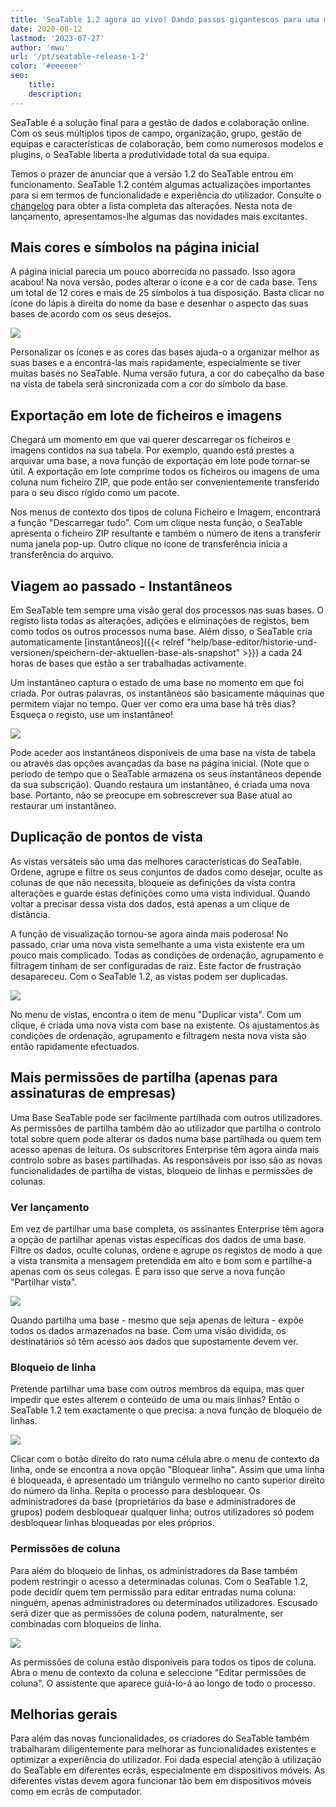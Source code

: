 ```yaml
---
title: 'SeaTable 1.2 agora ao vivo! Dando passos gigantescos para uma melhor gestão de dados - SeaTable'
date: 2020-08-12
lastmod: '2023-07-27'
author: 'mwu'
url: '/pt/seatable-release-1-2'
color: '#eeeeee'
seo:
    title:
    description:
---
```


SeaTable é a solução final para a gestão de dados e colaboração online. Com os seus múltiplos tipos de campo, organização, grupo, gestão de equipas e características de colaboração, bem como numerosos modelos e plugins, o SeaTable liberta a produtividade total da sua equipa.

Temos o prazer de anunciar que a versão 1.2 do SeaTable entrou em funcionamento. SeaTable 1.2 contém algumas actualizações importantes para si em termos de funcionalidade e experiência do utilizador. Consulte o [changelog](https://seatable.io/pt/docs/changelog/version-1-2/) para obter a lista completa das alterações. Nesta nota de lançamento, apresentamos-lhe algumas das novidades mais excitantes.

## Mais cores e símbolos na página inicial

A página inicial parecia um pouco aborrecida no passado. Isso agora acabou! Na nova versão, podes alterar o ícone e a cor de cada base. Tens um total de 12 cores e mais de 25 símbolos à tua disposição. Basta clicar no ícone do lápis à direita do nome da base e desenhar o aspecto das suas bases de acordo com os seus desejos.

![](baseColorAndIcon-711x501.jpg)

Personalizar os ícones e as cores das bases ajuda-o a organizar melhor as suas bases e a encontrá-las mais rapidamente, especialmente se tiver muitas bases no SeaTable. Numa versão futura, a cor do cabeçalho da base na vista de tabela será sincronizada com a cor do símbolo da base.

## Exportação em lote de ficheiros e imagens

Chegará um momento em que vai querer descarregar os ficheiros e imagens contidos na sua tabela. Por exemplo, quando está prestes a arquivar uma base, a nova função de exportação em lote pode tornar-se útil. A exportação em lote comprime todos os ficheiros ou imagens de uma coluna num ficheiro ZIP, que pode então ser convenientemente transferido para o seu disco rígido como um pacote.

Nos menus de contexto dos tipos de coluna Ficheiro e Imagem, encontrará a função "Descarregar tudo". Com um clique nesta função, o SeaTable apresenta o ficheiro ZIP resultante e também o número de itens a transferir numa janela pop-up. Outro clique no ícone de transferência inicia a transferência do arquivo.

## Viagem ao passado - Instantâneos

Em SeaTable tem sempre uma visão geral dos processos nas suas bases. O registo lista todas as alterações, adições e eliminações de registos, bem como todos os outros processos numa base. Além disso, o SeaTable cria automaticamente [instantâneos]({{< relref "help/base-editor/historie-und-versionen/speichern-der-aktuellen-base-als-snapshot" >}}) a cada 24 horas de bases que estão a ser trabalhadas activamente.

Um instantâneo captura o estado de uma base no momento em que foi criada. Por outras palavras, os instantâneos são basicamente máquinas que permitem viajar no tempo. Quer ver como era uma base há três dias? Esqueça o registo, use um instantâneo!

![](Snapshots.png)

Pode aceder aos instantâneos disponíveis de uma base na vista de tabela ou através das opções avançadas da base na página inicial. (Note que o período de tempo que o SeaTable armazena os seus instantâneos depende da sua subscrição). Quando restaura um instantâneo, é criada uma nova base. Portanto, não se preocupe em sobrescrever sua Base atual ao restaurar um instantâneo.

## Duplicação de pontos de vista

As vistas versáteis são uma das melhores características do SeaTable. Ordene, agrupe e filtre os seus conjuntos de dados como desejar, oculte as colunas de que não necessita, bloqueie as definições da vista contra alterações e guarde estas definições como uma vista individual. Quando voltar a precisar dessa vista dos dados, está apenas a um clique de distância.

A função de visualização tornou-se agora ainda mais poderosa! No passado, criar uma nova vista semelhante a uma vista existente era um pouco mais complicado. Todas as condições de ordenação, agrupamento e filtragem tinham de ser configuradas de raiz. Este factor de frustração desapareceu. Com o SeaTable 1.2, as vistas podem ser duplicadas.

![](duplicate_view.png)

No menu de vistas, encontra o item de menu "Duplicar vista". Com um clique, é criada uma nova vista com base na existente. Os ajustamentos às condições de ordenação, agrupamento e filtragem nesta nova vista são então rapidamente efectuados.

## Mais permissões de partilha (apenas para assinaturas de empresas)

Uma Base SeaTable pode ser facilmente partilhada com outros utilizadores. As permissões de partilha também dão ao utilizador que partilha o controlo total sobre quem pode alterar os dados numa base partilhada ou quem tem acesso apenas de leitura. Os subscritores Enterprise têm agora ainda mais controlo sobre as bases partilhadas. As responsáveis por isso são as novas funcionalidades de partilha de vistas, bloqueio de linhas e permissões de colunas.

### Ver lançamento

Em vez de partilhar uma base completa, os assinantes Enterprise têm agora a opção de partilhar apenas vistas específicas dos dados de uma base. Filtre os dados, oculte colunas, ordene e agrupe os registos de modo a que a vista transmita a mensagem pretendida em alto e bom som e partilhe-a apenas com os seus colegas. É para isso que serve a nova função "Partilhar vista".

![](share_view.png)

Quando partilha uma base - mesmo que seja apenas de leitura - expõe todos os dados armazenados na base. Com uma visão dividida, os destinatários só têm acesso aos dados que supostamente devem ver.

### Bloqueio de linha

Pretende partilhar uma base com outros membros da equipa, mas quer impedir que estes alterem o conteúdo de uma ou mais linhas? Então o SeaTable 1.2 tem exactamente o que precisa: a nova função de bloqueio de linhas.

![](lock_row.png)

Clicar com o botão direito do rato numa célula abre o menu de contexto da linha, onde se encontra a nova opção "Bloquear linha". Assim que uma linha é bloqueada, é apresentado um triângulo vermelho no canto superior direito do número da linha. Repita o processo para desbloquear. Os administradores da base (proprietários da base e administradores de grupos) podem desbloquear qualquer linha; outros utilizadores só podem desbloquear linhas bloqueadas por eles próprios.

### Permissões de coluna

Para além do bloqueio de linhas, os administradores da Base também podem restringir o acesso a determinadas colunas. Com o SeaTable 1.2, pode decidir quem tem permissão para editar entradas numa coluna: ninguém, apenas administradores ou determinados utilizadores. Escusado será dizer que as permissões de coluna podem, naturalmente, ser combinadas com bloqueios de linha.

![](column_permission.png)

As permissões de coluna estão disponíveis para todos os tipos de coluna. Abra o menu de contexto da coluna e seleccione "Editar permissões de coluna". O assistente que aparece guiá-lo-á ao longo de todo o processo.

## Melhorias gerais

Para além das novas funcionalidades, os criadores do SeaTable também trabalharam diligentemente para melhorar as funcionalidades existentes e optimizar a experiência do utilizador. Foi dada especial atenção à utilização do SeaTable em diferentes ecrãs, especialmente em dispositivos móveis. As diferentes vistas devem agora funcionar tão bem em dispositivos móveis como em ecrãs de computador.
